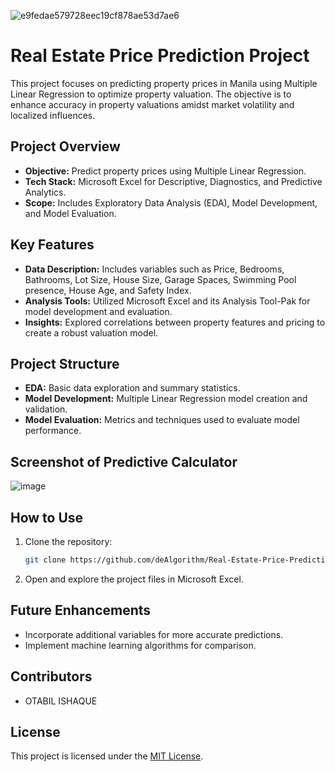 
![e9fedae579728eec19cf878ae53d7ae6](https://github.com/deAlgorithm/Real-Estate-Price-Prediction/assets/131563995/b42c9a28-f907-4694-a0fc-8a9566eabc6b)


# Real Estate Price Prediction Project

This project focuses on predicting property prices in Manila using Multiple Linear Regression to optimize property valuation. The objective is to enhance accuracy in property valuations amidst market volatility and localized influences.

## Project Overview

- **Objective:** Predict property prices using Multiple Linear Regression.
- **Tech Stack:** Microsoft Excel for Descriptive, Diagnostics, and Predictive Analytics.
- **Scope:** Includes Exploratory Data Analysis (EDA), Model Development, and Model Evaluation.

## Key Features

- **Data Description:** Includes variables such as Price, Bedrooms, Bathrooms, Lot Size, House Size, Garage Spaces, Swimming Pool presence, House Age, and Safety Index.
- **Analysis Tools:** Utilized Microsoft Excel and its Analysis Tool-Pak for model development and evaluation.
- **Insights:** Explored correlations between property features and pricing to create a robust valuation model.

## Project Structure

- **EDA:** Basic data exploration and summary statistics.
- **Model Development:** Multiple Linear Regression model creation and validation.
- **Model Evaluation:** Metrics and techniques used to evaluate model performance.
## Screenshot of Predictive Calculator
![image](https://github.com/deAlgorithm/Real-Estate-Price-Prediction/assets/131563995/f0c89653-e5c3-4ad9-85ac-7aa70743c9b1)

## How to Use

1. Clone the repository:
    ```bash
    git clone https://github.com/deAlgorithm/Real-Estate-Price-Prediction
    ```
2. Open and explore the project files in Microsoft Excel.

## Future Enhancements

- Incorporate additional variables for more accurate predictions.
- Implement machine learning algorithms for comparison.

## Contributors

- OTABIL ISHAQUE

## License

This project is licensed under the [MIT License](https://github.com/deAlgorithm/Real-Estate-Price-Prediction?tab=MIT-1-ov-file#).
